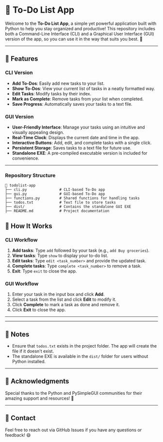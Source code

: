 # 📝 To-Do List App

Welcome to the **To-Do List App**, a simple yet powerful application built with Python to help you stay organized and productive! This repository includes both a Command-Line Interface (CLI) and a Graphical User Interface (GUI) version of the app, so you can use it in the way that suits you best. 🚀

---

## 🎯 Features

### CLI Version
- **Add To-Dos**: Easily add new tasks to your list.
- **Show To-Dos**: View your current list of tasks in a neatly formatted way.
- **Edit Tasks**: Modify tasks by their index.
- **Mark as Complete**: Remove tasks from your list when completed.
- **Save Progress**: Automatically saves your tasks to a text file.

### GUI Version
- **User-Friendly Interface**: Manage your tasks using an intuitive and visually appealing design.
- **Real-Time Clock**: Displays the current date and time in the app.
- **Interactive Buttons**: Add, edit, and complete tasks with a single click.
- **Persistent Storage**: Saves tasks to a text file for future use.
- **Standalone EXE**: A pre-compiled executable version is included for convenience.

---

### Repository Structure
```
📂 todolist-app
├── cli.py               # CLI-based To-Do app
├── gui.py               # GUI-based To-Do app
├── functions.py         # Shared functions for handling tasks
├── todos.txt            # Text file to store tasks
├── dist/                # Contains the standalone GUI EXE
├── README.md            # Project documentation
```

## 🚀 How It Works

### CLI Workflow
1. **Add tasks**: Type `add` followed by your task (e.g., `add Buy groceries`).
2. **View tasks**: Type `show` to display your to-do list.
3. **Edit tasks**: Type `edit <task_number>` and provide the updated task.
4. **Complete tasks**: Type `complete <task_number>` to remove a task.
5. **Exit**: Type `exit` to close the app.

### GUI Workflow
1. Enter your task in the input box and click **Add**.
2. Select a task from the list and click **Edit** to modify it.
3. Click **Complete** to mark a task as done and remove it.
4. Click **Exit** to close the app.

---

---

## 📝 Notes
- Ensure that `todos.txt` exists in the project folder. The app will create the file if it doesn't exist.
- The standalone EXE is available in the `dist/` folder for users without Python installed.

---

## 🤝 Acknowledgments
Special thanks to the Python and PySimpleGUI communities for their amazing support and resources! 💖

---

## 📧 Contact
Feel free to reach out via GitHub Issues if you have any questions or feedback! 😄
